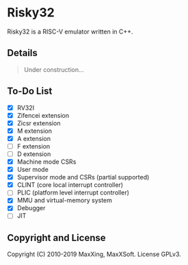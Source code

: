 # Risky32

Risky32 is a RISC-V emulator written in C++.

## Details

> Under construction...

## To-Do List

- [x] RV32I
- [x] Zifencei extension
- [x] Zicsr extension
- [x] M extension
- [x] A extension
- [ ] F extension
- [ ] D extension
- [x] Machine mode CSRs
- [x] User mode
- [x] Supervisor mode and CSRs (partial supported)
- [x] CLINT (core local interrupt controller)
- [ ] PLIC (platform level interrupt controller)
- [x] MMU and virtual-memory system
- [x] Debugger
- [ ] JIT

## Copyright and License

Copyright (C) 2010-2019 MaxXing, MaxXSoft. License GPLv3.
